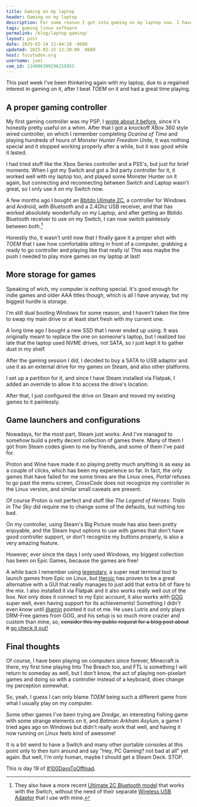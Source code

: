 ```yaml
---
title: Gaming on my laptop
header: Gaming on my laptop
description: For some reason I got into gaming on my laptop now. I have done it before, but I still wanted to write about it, since it has been kinda nice!
tags: gaming linux software
permalink: /blog/laptop-gaming/
layout: post
date: 2025-02-14 21:44:10 -0600
updated: 2025-02-15 12:20:00 -0600
host: fosstodon.org
username: joel
com_id: 114006309296215952
---
```


This past week I've been thinkering again with my laptop, due to a regained interest in gaming on it, after I beat _TOEM_ on it and had a great time playing.

## A proper gaming controller

My first gaming controller was my PSP, I [wrote about it before](/blog/trying-psp-as-pc-controller/), since it's honestly pretty useful on a whim. After that I got a knockoff XBox 360 style wired controller, on which I remember completing _Ocarina of Time_ and playing hundreds of hours of _Monster Hunter Freedom Unite_, it was nothing special and it stopped working properly after a while, but it was good while it lasted.

I had tried stuff like the Xbox Series controller and a PS5's, but just for brief moments. When I got my Switch and got a 3rd party controller for it, it worked well with my laptop too, and played some Monster Hunter on it again, but connecting and reconnecting between Switch and Laptop wasn't great, so I only use it on my Switch now.

A few months ago I bought an [8bitdo Ulimate 2C](https://www.8bitdo.com/ultimate-2c-wireless-controller/), a controller for Windows and Android, with Bluetooth and a 2.4Ghz USB receiver, and that has worked absolutely wonderfully on my Laptop, and after getting an 8bitdo Bluetooth receiver to use on my Switch, I can now switch painlessly between both.[^1]

[^1]: They also have a more recent [Ultimate 2C Bluetooth model](https://www.8bitdo.com/ultimate-2c-bluetooth-controller) that works with the Switch, without the need of their separate [Wireless USB Adaptor](https://www.8bitdo.com/usb-wireless-adapter-2) that I use with mine.

Honestly tho, it wasn't until now that I finally gave it a proper shot with _TOEM_ that I saw how comfortable sitting in front of a computer, grabbing a ready to go controller and playing like that really is! This was maybe the push I needed to play more games on my laptop at last!

## More storage for games

Speaking of wich, my computer is nothing special. It's good enough for indie games and older AAA titles though, which is all I have anyway, but my biggest hurdle is storage.

I'm still dual booting Windows for some reason, and I haven't taken the time to swap my main drive or at least start fresh with my current one.

A long time ago I bought a new SSD that I never ended up using. It was originally meant to replace the one on someone's laptop, but I realized too late that the laptop used NVME drives, not SATA, so I just kept it to gather dust in my shelf.

After the gaming session I did, I decided to buy a SATA to USB adaptor and use it as an external drive for my games on Steam, and also other platforms.

I set up a partition for it, and since I have Steam installed via Flatpak, I added an override to allow it to access the drive's location.

After that, I just configured the drive on Steam and moved my existing games to it painlessly.

## Game launchers and configurations

Nowadays, for the most part, Steam just works. And I've managed to somehow build a pretty decent collection of games there. Many of them I got from Steam codes given to me by friends, and some of them I've paid for.

Proton and Wine have made it so playing pretty much anything is as easy as a couple of clicks, which has been my experience so far. In fact, the only games that have failed for me some times are the Linux ones, _Portal_ refuses to go past the menu screen, _CrossCode_ does not recognize my controller in the Linux version, and similar small caveats are present.

Of course Proton is not perfect and stuff like _The Legend of Heroes: Trails in The Sky_ did require me to change some of the defaults, but nothing too bad.

On my controller, using Steam's Big Picture mode has also been pretty enjoyable, and the Steam Input options to use with games that don't have good controller support, or don't recognize my buttons properly, is also a very amazing feature.

However, ever since the days I only used Windows, my biggest collection has been on Epic Games, because the games are free!

A while back I remember using [legendary](https://github.com/derrod/legendary), a super neat terminal tool to launch games from Epic on Linux, but [Heroic](https://heroicgameslauncher.com/) has proven to be a great alternative with a GUI that really manages to just add that extra bit of flare to the mix. I also installed it via Flatpak and it also works really well out of the box. Not only does it connect to my Epic account, it also works with [GOG](https://gog.com) super well, even having support for its achievements! Something I didn't even know until [@amin](https://benjaminhollon.com) pointed it out ot me. He uses Lutris and only plays DRM-Free games from GOG, and his setup is so much more crazier and custom than mine, so, ~~consider this my public request for a blog post about it~~ [go check it out!](https://benjaminhollon.com/musings/managing-my-game-saves-with-enevironment-variables/)

## Final thoughts

Of course, I have been playing on computers since forever, Minecraft is there, my first time playing Into The Breach too, and FTL is something I will return to someday as well, but I don't know, the act of playing non-pixelart games and doing so with a controller instead of a keyboard, does change my perception somewhat.

So, yeah, I guess I can only blame _TOEM_ being such a different game from what I usually play on my computer.

Some other games I've been trying are _Dredge_, an interesting fishing game with some strange elements on it, and _Batman Arkham Asylum_, a game I tried ages ago on Windows but didn't really work that well, and having it now running on Linux feels kind of awesome!

It is a bit weird to have a Switch and many other portable consoles at this point only to then turn around and say "Hey, PC Gaming? not bad at all" yet again. But well, I'm only human, maybe I should get a Steam Deck. STOP.

This is day 19 of [#100DaysToOffload](https://100daystooffload.com).
